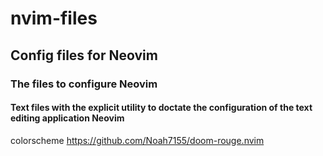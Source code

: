 # nvim-files
## Config files for Neovim
### The files to configure Neovim
#### Text files with the explicit utility to doctate the configuration of the text editing application Neovim
colorscheme https://github.com/Noah7155/doom-rouge.nvim
